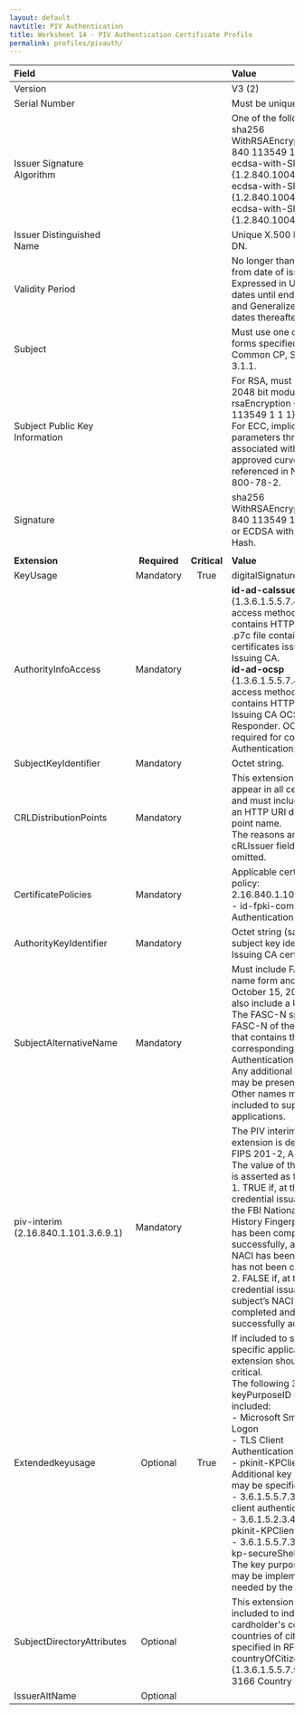 ```yaml
---
layout: default
navtitle: PIV Authentication
title: Worksheet 14 - PIV Authentication Certificate Profile
permalink: profiles/pivauth/
---
```


| **Field** |       |       | **Value**                             |
| :-------- | :---: | :---: | :-------------------------------     |
| Version   |       |       | V3 (2)                                 |
| Serial Number   |       |       | Must be unique. |
| Issuer Signature Algorithm   |       |       |  One of the following: <br>sha256 WithRSAEncryption {1 2 840 113549 1 1 11} <br>ecdsa-with-SHA256 {1.2.840.10045.4.3.2} <br>ecdsa-with-SHA384 {1.2.840.10045.4.3.3} <br>ecdsa-with-SHA512 {1.2.840.10045.4.3.4}. | 
| Issuer Distinguished Name   |       |       |  Unique X.500 Issuing CA DN.  |
| Validity Period   |       |       |  No longer than 3 years from date of issue.<BR>Expressed in UTCTime for dates until end of 2049 and GeneralizedTime for dates thereafter.  | 
| Subject   |       |       |   Must use one of the name forms specified in the Common CP, Section 3.1.1.   |
| Subject Public Key Information   |       |       |   For RSA, must be at least 2048 bit modulus, rsaEncryption {1 2 840 113549 1 1 1}.<BR>For ECC, implicitly specify parameters through an OID associated with a NIST-approved curve referenced in NIST SP 800-78-2.   |
| Signature   |       |       |   sha256 WithRSAEncryption {1 2 840 113549 1 1 11}<BR>or ECDSA with appropriate Hash.   |
|               |                 |              |                                       |
| **Extension** |  **Required**   | **Critical** | **Value**                             |
| KeyUsage  | Mandatory | True |  digitalSignature.  |
|AuthorityInfoAccess   | Mandatory  |  | **id-ad-caIssuers** {1.3.6.1.5.5.7.48.2} access method entry contains HTTP URL for .p7c file containing certificates issued to Issuing CA.<BR>**id-ad-ocsp** {1.3.6.1.5.5.7.48.1} access method entry contains HTTP URL for the Issuing CA OCSP Responder. OCSP is required for common Authentication.  | 
| SubjectKeyIdentifier   | Mandatory |  | Octet string.  |
| CRLDistributionPoints   | Mandatory |   |  This extension must appear in all certificates and must include at least an HTTP URI distribution point name.<BR>The reasons and cRLIssuer fields must be omitted. | 
| CertificatePolicies   | Mandatory  |  | Applicable certificate policy:<BR>2.16.840.1.101.3.2.1.3.13	- id-fpki-common-Authentication |
| AuthorityKeyIdentifier   | Mandatory  |  | Octet string (same as subject key identifier in Issuing CA certificate). |
|SubjectAlternativeName   | Mandatory  |  | Must include FASC-N name form and, after October 15, 2015, must also include a UUID.<BR>The FASC-N specifies the FASC-N of the PIV card that contains the corresponding PIV Authentication key.<BR>Any additional name types may be present.<BR>Other names may be included to support local applications.  |
|piv-interim<BR>(2.16.840.1.101.3.6.9.1)   | Mandatory  |  | The PIV interim indicator extension is defined in FIPS 201-2, Appendix B.2. The value of this extension is asserted as follows:<BR>1. TRUE if, at the time of credential issuance: (1) the FBI National Criminal History Fingerprint Check has been completed successfully, and (2) an NACI has been initiated but has not been completed.<BR>2. FALSE if, at the time of credential issuance, the subject’s NACI has been completed and successfully adjudicated.  |
| Extendedkeyusage   | Optional  | True | If included to support specific applications, this extension should be non-critical.<BR>The following 3 values for keyPurposeID should be included:<BR>- Microsoft Smart Card Logon<BR>- TLS Client Authentication<BR>- pkinit-KPClientAuth<BR>Additional key purposes may be specified:<BR>- 3.6.1.5.5.7.3.2 - TLS client authentication<BR>- 3.6.1.5.2.3.4 - id-pkinit-KPClientAuth<BR>- 3.6.1.5.5.7.3.21 - id-kp-secureShellClient<BR>The key purpose value may be implemented as needed by the Subscriber.  | 
| SubjectDirectoryAttributes   | Optional  |  | This extension may be included to indicate the cardholder's country or countries of citizenship, as specified in RFC 5280 [3].<BR>countryOfCitizenship {1.3.6.1.5.5.7.9.4} - ISO 3166 Country Code(s). | 
| IssuerAltName   | Optional  |  |   | 

